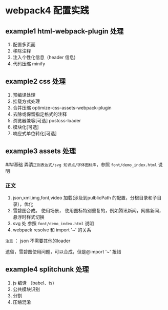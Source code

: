 # webpack4 配置实践

## example1 html-webpack-plugin 处理

1. 配置多页面 
2. 移除注释
3. 注入个性化信息（header 信息)
4. 代码压缩 minify

## example2 css 处理

1. 预编译处理
2. 挂载方式处理
3. 合并压缩 optimize-css-assets-webpack-plugin
4. 去除或保留指定格式的注释
5. 浏览器兼容[可选]  postcss-loader
6. 模块化[可选] 
7. 响应式单位转化[可选] 

## example3 assets 处理
###基础
弄清`正则表达式/svg 知识点/字体图标库`，参照 `font/demo_index.html` 说明
### 正文
1. json,xml,img,font,video 加载(涉及到pulblicPath 的配置，分根目录和子目录），优化 
2. 雪碧图合成。 使用场景， 使用图标特别重复的，例如腾讯新闻，网易新闻，悬浮时样式切换
3. svg 处 参照 `font/demo_index.html` 说明
4. webpack resolve 和 import '~' 的关系

`注意` ： json 不需要其他的loader 

遗留，雪碧图使用问题，可以合成，但是@import '~' 报错

## example4 splitchunk 处理

1. js 编译 （babel、ts)
2. 公共模块识别
3. 分割
4. 压缩混淆